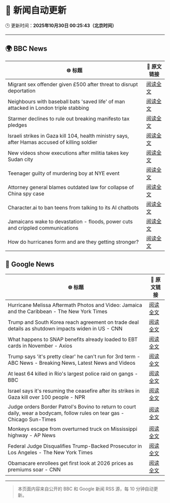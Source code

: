 # 🧠 新闻自动更新

🕒 更新时间：**2025年10月30日 00:25:43（北京时间）**

---

## 🌍 BBC News

| 🌐 标题 | 🔗 原文链接 |
|--------|-------------|
| Migrant sex offender given £500 after threat to disrupt deportation | [阅读全文](https://www.bbc.com/news/articles/cly9rxlvp85o?at_medium=RSS&at_campaign=rss) |
| Neighbours with baseball bats 'saved life' of man attacked in London triple stabbing | [阅读全文](https://www.bbc.com/news/articles/cm2evdy2779o?at_medium=RSS&at_campaign=rss) |
| Starmer declines to rule out breaking manifesto tax pledges | [阅读全文](https://www.bbc.com/news/articles/cz7p15z1y45o?at_medium=RSS&at_campaign=rss) |
| Israeli strikes in Gaza kill 104, health ministry says, after Hamas accused of killing soldier | [阅读全文](https://www.bbc.com/news/articles/cgjdy5eevn2o?at_medium=RSS&at_campaign=rss) |
| New videos show executions after militia takes key Sudan city | [阅读全文](https://www.bbc.com/news/articles/cd9kjw515pyo?at_medium=RSS&at_campaign=rss) |
| Teenager guilty of murdering boy at NYE event | [阅读全文](https://www.bbc.com/news/articles/cdeg30dgy1go?at_medium=RSS&at_campaign=rss) |
| Attorney general blames outdated law for collapse of China spy case | [阅读全文](https://www.bbc.com/news/articles/cn972plvv43o?at_medium=RSS&at_campaign=rss) |
| Character.ai to ban teens from talking to its AI chatbots | [阅读全文](https://www.bbc.com/news/articles/cq837y3v9y1o?at_medium=RSS&at_campaign=rss) |
| Jamaicans wake to devastation - floods, power cuts and crippled communications | [阅读全文](https://www.bbc.com/news/articles/c5yl09v025lo?at_medium=RSS&at_campaign=rss) |
| How do hurricanes form and are they getting stronger? | [阅读全文](https://www.bbc.com/news/articles/cz913gxlw3jo?at_medium=RSS&at_campaign=rss) |

## 📰 Google News

| 🌐 标题 | 🔗 原文链接 |
|--------|-------------|
| Hurricane Melissa Aftermath Photos and Video: Jamaica and the Caribbean - The New York Times | [阅读全文](https://news.google.com/rss/articles/CBMikgFBVV95cUxOSE1NUks0Ym5vaXlvb3ZDOGxaaDFVZ0doa3ZYbWlOenc3V2oyaEFsa1JpM1hxMVliZEJfZGs3TWx3Y3ZoekFnaG9nSVlxcWxGM2pJdnZsQ3RrNHYxN3VFNTJ4TzZNMm1xeTFaaW42VThqUGV3SmxxUVZuX3puUkNJaWd3anFzb3ZfcGZTeTR0Z1ZkZw?oc=5) |
| Trump and South Korea reach agreement on trade deal details as shutdown impacts widen in US - CNN | [阅读全文](https://news.google.com/rss/articles/CBMimgFBVV95cUxNUmo0UkJpcDdOZGJUZllGeVIwT204Y3lZX0t1eU1wQXo3M1E3TFBTbEhGNHpPcHltMkZPdVp5bFpPZnlRNmlLV0RuM3kwSlNuWnhRZE9teF9DeDR5eWdEelkwMXRtRlc2NmJUaEFGTHJOMlo0cnJ5RXJGRVZpbHhHMEVQTEhJbm1uenU1QnRDTXYzWFA0UzF6bDdR?oc=5) |
| What happens to SNAP benefits already loaded to EBT cards in November - Axios | [阅读全文](https://news.google.com/rss/articles/CBMic0FVX3lxTE0xUE9HWDhPVTZIVHRaUjJJRWZJSDFXbm1kUDU5cC0zZWJyQUFWSTVwbzhHQUhDamptMXNYeVo2SXNtWlFKcjJNa1hSdWpycTNnUHhLNHpqOWJuNjViZGFSZTFnaUhRc0l4MW83XzNLaFhBSW8?oc=5) |
| Trump says 'it's pretty clear' he can't run for 3rd term - ABC News - Breaking News, Latest News and Videos | [阅读全文](https://news.google.com/rss/articles/CBMiigFBVV95cUxNRFdGT1NLTHpBVVloa2QxdEliakY2NUhYc2FFT0RMLTZHUk9TVzFvYUhHeHVkV2FISWs1TTg2XzZXVlZpU01tajJoLU8xZDB6c1ctbTZmbXdBR0gzZWVxYU0zZ1lRc09pZFpkZ1FkWUdFNW9TZ1lna3kwM2gzTmV3eDFwMG13WlMtNWc?oc=5) |
| At least 64 killed in Rio's largest police raid on gangs - BBC | [阅读全文](https://news.google.com/rss/articles/CBMiWkFVX3lxTE9kam9GMHVHeWpJdkRFVkZCZ0lZVmN4ejZyX281UjB0aUxubWxKV2FsODVPNTY1VTFvMDAwbHFGOFl5c1l2VlNtRmgyc0RtaTE4VFc2RlhnUEU4Z9IBX0FVX3lxTE00N0x1aENYaXA0ZjhST2F1ejIxbDB3Z0tndHRqVzNYOGZ6Rjh2dy1NTThmXy1qZy1EWUpyOXFyNU01OUxLYWlkUGhYNUNRdkVBekRZbk94S3RoT1VvRHJV?oc=5) |
| Israel says it's resuming the ceasefire after its strikes in Gaza kill over 100 people - NPR | [阅读全文](https://news.google.com/rss/articles/CBMieEFVX3lxTE1QdlRSRUtrcHpSZURCOGtmRWNZdlFTWGN5RGtmdGxjeXpiUEo0RVBkZzZKUUNNWHRzdElEUEgxX2JlcEUxSmQ1dW9wLVVmN3Nla2MzZWNxRktQeER6WXNfemowZi1HeldVMnRidlpfWW56ai1Uamw4UQ?oc=5) |
| Judge orders Border Patrol's Bovino to return to court daily, wear a bodycam, follow rules on tear gas - Chicago Sun-Times | [阅读全文](https://news.google.com/rss/articles/CBMimgFBVV95cUxNOHhLcVhTSW9XQV9XWWcwS3JsbjhmZnRrRHMtb1BvdmtONVpGWlh0RGZJWEtnSVY3MlpyRm5LZklkMU9tV0U1Y3VxWHhxQWIyMHpsTldSZDl4TnFqOV8zUDhvYmFJMUhncGhsZTlOcUNJNTVnTy0xZ2hRZnZLSXMwc2RqTGphZGVXYXcxeDJqUnFqc3h6WWtvaF9B?oc=5) |
| Monkeys escape from overturned truck on Mississippi highway - AP News | [阅读全文](https://news.google.com/rss/articles/CBMiogFBVV95cUxNSWdZYXVOX19BLWdXWXdnaF9wcFpoNTVWcVBwMlN4VkdqMzFPVXBMTEl1YW83X0ZSUmJEN2hocU0xM29UMjRPa1QyWS1HOTBvR19jUV84NkxQZE9lc0xYTG1nOU4wb2pKVmFrN0xKSjRYeUVuZ25RR2Q2a0FlY1A2eExqQlVaTUxUOElHX0cwNGRQeTNBWElCRjZGMTNDN1Z2VFE?oc=5) |
| Federal Judge Disqualifies Trump-Backed Prosecutor in Los Angeles - The New York Times | [阅读全文](https://news.google.com/rss/articles/CBMijwFBVV95cUxQd2pfQjVOQW9oeE5RcWxtQ2hhbHlZRzVnVUl1ZUoxMkFwU0pmN3o2TzNhNUdqTWdMeDdQUnZjeEF2SFJXS1VEaTZwRTkxNy1sLVVxUlZJZUFFcWdBM3MxbUlrSzdDZUJWMl92a2hkVkpYRTJldkl0T3E0ZVI2Y1Nlb2lpRTBRUktOZDUwOHR0NA?oc=5) |
| Obamacare enrollees get first look at 2026 prices as premiums soar - CNN | [阅读全文](https://news.google.com/rss/articles/CBMiiAFBVV95cUxQZjdlRDdaV284bkhDeTZzdGNpM2x0QjJCdkM5V1VBRVNvd1BndHE5SzdwNTdlZkMxRE5FaTJDaE9PNlRtMUQzekVlT3hKWW1XWEpxVGhTdjhjcmZWaGRRc1pKZlJtaG5nTWxaYTlfRWo0OW1VUGdab0hUYUlXaXkyYVBqam42Z1dZ?oc=5) |

---
> 本页面内容来自公开的 BBC 和 Google 新闻 RSS 源，每 10 分钟自动更新。